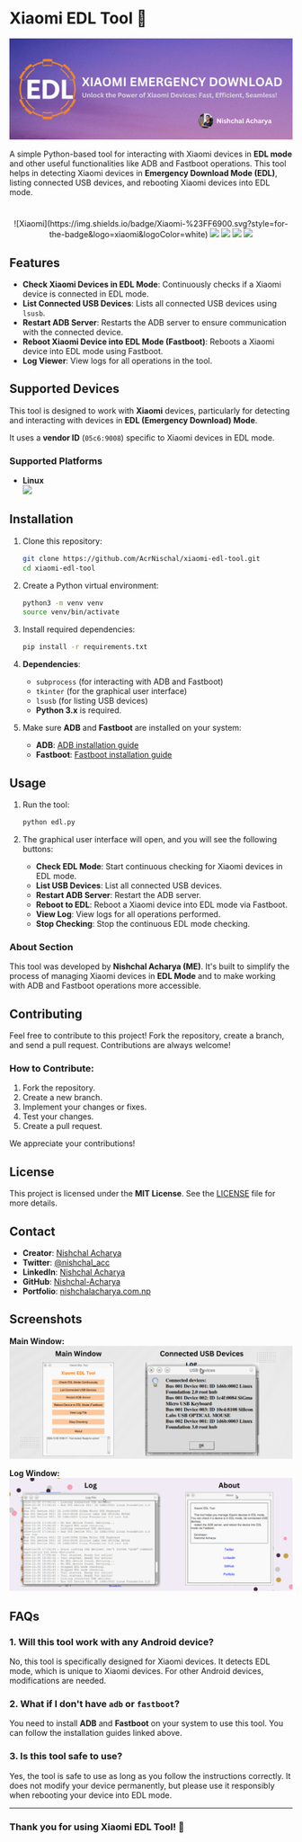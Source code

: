 
# Xiaomi EDL Tool 🚀

![Xiaomi EDL Tool Logo](XIAOMI%20EMERGENCY%20DOWNLOAD.png) 


A simple Python-based tool for interacting with Xiaomi devices in **EDL mode** and other useful functionalities like ADB and Fastboot operations. This tool helps in detecting Xiaomi devices in **Emergency Download Mode (EDL)**, listing connected USB devices, and rebooting Xiaomi devices into EDL mode.

#
#
#

<p align="center">
  ![Xiaomi](https://img.shields.io/badge/Xiaomi-%23FF6900.svg?style=for-the-badge&logo=xiaomi&logoColor=white)
  <a href="https://github.com/AcrNischal/Xiaomi-EDL-Tool/graphs/contributors"><img src="https://img.shields.io/github/contributors/AcrNischal/Xiaomi-EDL-Tool?style=for-the-badge" /></a>
  <a href="https://github.com/AcrNischal/Xiaomi-EDL-Tool/stargazers"><img src="https://img.shields.io/github/stars/AcrNischal/Xiaomi-EDL-Tool?style=for-the-badge" /></a>
  <a href="https://github.com/AcrNischal/Xiaomi-EDL-Tool/forks"><img src="https://img.shields.io/github/stars/AcrNischal/Xiaomi-EDL-Tool?style=for-the-badge" /></a>
  <a href="https://github.com/AcrNischal/Xiaomi-EDL-Tool/blob/main/LICENSE"><img src="https://img.shields.io/github/license/AcrNischal/Xiaomi-EDL-Tool?style=for-the-badge&color=purple" /></a>
</p>


## Features
- **Check Xiaomi Devices in EDL Mode**: Continuously checks if a Xiaomi device is connected in EDL mode.
- **List Connected USB Devices**: Lists all connected USB devices using `lsusb`.
- **Restart ADB Server**: Restarts the ADB server to ensure communication with the connected device.
- **Reboot Xiaomi Device into EDL Mode (Fastboot)**: Reboots a Xiaomi device into EDL mode using Fastboot.
- **Log Viewer**: View logs for all operations in the tool.

## Supported Devices
This tool is designed to work with **Xiaomi** devices, particularly for detecting and interacting with devices in **EDL (Emergency Download) Mode**. 

It uses a **vendor ID** (`05c6:9008`) specific to Xiaomi devices in EDL mode.

### Supported Platforms
- **Linux**
  <br>
  <img src="https://img.shields.io/badge/Linux-OS-black?style=for-the-badge&logo=linux" />


## Installation

1. Clone this repository:

   ```bash
   git clone https://github.com/AcrNischal/xiaomi-edl-tool.git
   cd xiaomi-edl-tool
   ```

2. Create a Python virtual environment:

   ```bash
   python3 -m venv venv
   source venv/bin/activate
   ```

3. Install required dependencies:

   ```bash
   pip install -r requirements.txt
   ```

4. **Dependencies**:
   - `subprocess` (for interacting with ADB and Fastboot)
   - `tkinter` (for the graphical user interface)
   - `lsusb` (for listing USB devices)
   - **Python 3.x** is required.

5. Make sure **ADB** and **Fastboot** are installed on your system:

   - **ADB**: [ADB installation guide](https://developer.android.com/studio/command-line/adb)
   - **Fastboot**: [Fastboot installation guide](https://developer.android.com/studio/command-line/fastboot)

## Usage

1. Run the tool:

   ```bash
   python edl.py
   ```

2. The graphical user interface will open, and you will see the following buttons:
   - **Check EDL Mode**: Start continuous checking for Xiaomi devices in EDL mode.
   - **List USB Devices**: List all connected USB devices.
   - **Restart ADB Server**: Restart the ADB server.
   - **Reboot to EDL**: Reboot a Xiaomi device into EDL mode via Fastboot.
   - **View Log**: View logs for all operations performed.
   - **Stop Checking**: Stop the continuous EDL mode checking.

### About Section
This tool was developed by **Nishchal Acharya (ME)**. It's built to simplify the process of managing Xiaomi devices in **EDL Mode** and to make working with ADB and Fastboot operations more accessible.

## Contributing

Feel free to contribute to this project! Fork the repository, create a branch, and send a pull request. Contributions are always welcome!

### How to Contribute:
1. Fork the repository.
2. Create a new branch.
3. Implement your changes or fixes.
4. Test your changes.
5. Create a pull request.

We appreciate your contributions!

## License

This project is licensed under the **MIT License**. See the [LICENSE](LICENSE) file for more details.

## Contact

- **Creator**: [Nishchal Acharya](https://nishchalacharya.com.np/)
- **Twitter**: [@nishchal_acc](https://x.com/nishchal_acc)
- **LinkedIn**: [Nishchal Acharya](https://www.linkedin.com/in/nishchalacharya/)
- **GitHub**: [Nishchal-Acharya](https://github.com/AcrNischal)
- **Portfolio**: [nishchalacharya.com.np](https://nishchalacharya.com.np/)

## Screenshots

**Main Window:**
![Main Window](MainWindow.png) 

**Log Window:**
![Log Window](ActivityWindow.png) 

## FAQs

### 1. **Will this tool work with any Android device?**
   No, this tool is specifically designed for Xiaomi devices. It detects EDL mode, which is unique to Xiaomi devices. For other Android devices, modifications are needed.

### 2. **What if I don't have `adb` or `fastboot`?**
   You need to install **ADB** and **Fastboot** on your system to use this tool. You can follow the installation guides linked above.

### 3. **Is this tool safe to use?**
   Yes, the tool is safe to use as long as you follow the instructions correctly. It does not modify your device permanently, but please use it responsibly when rebooting your device into EDL mode.

---

### Thank you for using Xiaomi EDL Tool! 🎉
